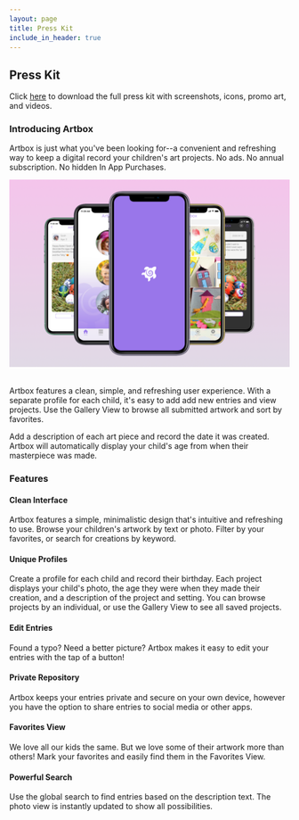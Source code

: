 ```yaml
---
layout: page
title: Press Kit
include_in_header: true
---
```


## Press Kit
Click [here](https://www.icloud.com/iclouddrive/0SfLqT0q1ENFF-WklQ5TLwRkQ#Artbox_Press_Kit) to download the full press kit with screenshots, icons, promo art, and videos.

### Introducing Artbox
Artbox is just what you've been looking for--a convenient and refreshing way to keep a digital record your children's art projects. No ads. No annual subscription. No hidden In App Purchases.

![](/assets/artbox-coverflow.png)<br><br>

Artbox features a clean, simple, and refreshing user experience. With a separate profile for each child, it's easy to add add new entries and view projects. 
Use the Gallery View to browse all submitted artwork and sort by favorites.

Add a description of each art piece and record the date it was created. Artbox will automatically display your child's age from when their masterpiece was made.

### Features<br>
#### Clean Interface<br>
Artbox features a simple, minimalistic design that's intuitive and refreshing to use. Browse your children's artwork by text or photo. Filter by your favorites, or search for creations by keyword. 

#### Unique Profiles<br>
Create a profile for each child and record their birthday. Each project displays your child's photo, the age they were when they made their creation, and a description of the project and setting. You can browse projects by an individual, or use the Gallery View to see all saved projects. 

#### Edit Entries<br>
Found a typo? Need a better picture? Artbox makes it easy to edit your entries with the tap of a button!

#### Private Repository<br>
Artbox keeps your entries private and secure on your own device, however you have the option to share entries to social media or other apps.

#### Favorites View<br>
We love all our kids the same. But we love some of their artwork more than others! Mark your favorites and easily find them in the Favorites View.

#### Powerful Search<br>
Use the global search to find entries based on the description text. The photo view is instantly updated to show all possibilities.
